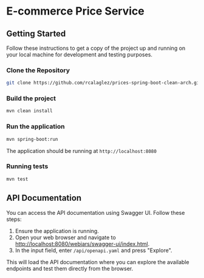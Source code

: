 # E-commerce Price Service

## Getting Started

Follow these instructions to get a copy of the project up and running on your local machine for development and testing purposes.

### Clone the Repository

```bash
git clone https://github.com/rcalaglez/prices-spring-boot-clean-arch.git
```

### Build the project

```bash
mvn clean install
```

### Run the application

```bash
mvn spring-boot:run
```

The application should be running at `http://localhost:8080`

### Running tests

```bash
mvn test
```

## API Documentation

You can access the API documentation using Swagger UI. Follow these steps:

1. Ensure the application is running.
2. Open your web browser and navigate to [http://localhost:8080/webjars/swagger-ui/index.html](http://localhost:8080/webjars/swagger-ui/index.html).
3. In the input field, enter `/api/openapi.yaml` and press "Explore".

This will load the API documentation where you can explore the available endpoints and test them directly from the browser.
